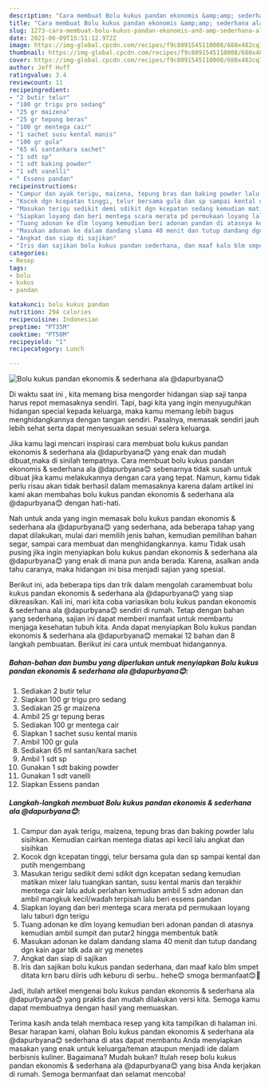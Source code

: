 ```yaml
---
description: "Cara membuat Bolu kukus pandan ekonomis &amp;amp; sederhana ala @dapurbyana😊 yang nikmat dan Mudah Dibuat"
title: "Cara membuat Bolu kukus pandan ekonomis &amp;amp; sederhana ala @dapurbyana😊 yang nikmat dan Mudah Dibuat"
slug: 1273-cara-membuat-bolu-kukus-pandan-ekonomis-and-amp-sederhana-ala-dapurbyana-yang-nikmat-dan-mudah-dibuat
date: 2021-06-09T15:51:12.972Z
image: https://img-global.cpcdn.com/recipes/f9c8091545110008/680x482cq70/bolu-kukus-pandan-ekonomis-sederhana-ala-dapurbyana😊-foto-resep-utama.jpg
thumbnail: https://img-global.cpcdn.com/recipes/f9c8091545110008/680x482cq70/bolu-kukus-pandan-ekonomis-sederhana-ala-dapurbyana😊-foto-resep-utama.jpg
cover: https://img-global.cpcdn.com/recipes/f9c8091545110008/680x482cq70/bolu-kukus-pandan-ekonomis-sederhana-ala-dapurbyana😊-foto-resep-utama.jpg
author: Jeff Huff
ratingvalue: 3.4
reviewcount: 11
recipeingredient:
- "2 butir telur"
- "100 gr trigu pro sedang"
- "25 gr maizena"
- "25 gr tepung beras"
- "100 gr mentega cair"
- "1 sachet susu kental manis"
- "100 gr gula"
- "65 ml santankara sachet"
- "1 sdt sp"
- "1 sdt baking powder"
- "1 sdt vanelli"
- " Essens pandan"
recipeinstructions:
- "Campur dan ayak terigu, maizena, tepung bras dan baking powder lalu sisihkan. Kemudian cairkan mentega diatas api kecil lalu angkat dan sisihkan"
- "Kocok dgn kcepatan tinggi, telur bersama gula dan sp sampai kental dan putih mengembang"
- "Masukan terigu sedikit demi sdikit dgn kcepatan sedang kemudian matikan mixer lalu tuangkan santan, susu kental manis dan terakhir mentega cair lalu aduk perlahan kemudian ambil 5 sdm adonan dan ambil mangkuk kecil/wadah terpisah lalu beri essens pandan"
- "Siapkan loyang dan beri mentega scara merata pd permukaan loyang lalu taburi dgn terigu"
- "Tuang adonan ke dlm loyang kemudian beri adonan pandan di atasnya kemudian ambil sumpit dan putar2 hingga membentuk batik"
- "Masukan adonan ke dalam dandang slama 40 menit dan tutup dandang dgn kain agar tdk ada air yg menetes"
- "Angkat dan siap di sajikan"
- "Iris dan sajikan bolu kukus pandan sederhana, dan maaf kalo blm smpet ditata krn baru diiris udh keburu di serbu.. hehe😊 smoga bermanfaat😊🙏"
categories:
- Resep
tags:
- bolu
- kukus
- pandan

katakunci: bolu kukus pandan 
nutrition: 294 calories
recipecuisine: Indonesian
preptime: "PT35M"
cooktime: "PT50M"
recipeyield: "1"
recipecategory: Lunch

---
```



![Bolu kukus pandan ekonomis &amp; sederhana ala @dapurbyana😊](https://img-global.cpcdn.com/recipes/f9c8091545110008/680x482cq70/bolu-kukus-pandan-ekonomis-sederhana-ala-dapurbyana😊-foto-resep-utama.jpg)

Di waktu  saat ini , kita memang bisa mengorder hidangan siap saji tanpa harus repot memasaknya sendiri. Tapi, bagi kita yang ingin menyuguhkan hidangan special kepada keluarga, maka kamu memang lebih bagus menghidangkannya dengan tangan sendiri. Pasalnya, memasak sendiri jauh lebih sehat serta dapat menyesuaikan sesuai selera keluarga.

Jika kamu lagi mencari inspirasi cara membuat bolu kukus pandan ekonomis &amp; sederhana ala @dapurbyana😊 yang enak dan mudah dibuat,maka di sinilah tempatnya. Cara membuat bolu kukus pandan ekonomis &amp; sederhana ala @dapurbyana😊  sebenarnya tidak susah untuk dibuat jika kamu melakukannya dengan cara yang tepat. Namun, kamu tidak perlu risau akan tidak berhasil dalam memasaknya 
karena dalam artikel ini kami akan membahas bolu kukus pandan ekonomis &amp; sederhana ala @dapurbyana😊 dengan hati-hati.  



Nah untuk anda yang ingin memasak bolu kukus pandan ekonomis &amp; sederhana ala @dapurbyana😊 yang sederhana, ada beberapa tahap yang dapat dilakukan, mulai dari memilih jenis bahan, kemudian pemilihan bahan segar, sampai cara membuat dan menghidangkannya. kamu Tidak usah pusing jika ingin menyiapkan bolu kukus pandan ekonomis &amp; sederhana ala @dapurbyana😊 yang enak di mana pun anda berada. Karena, asalkan anda  tahu caranya, maka hidangan ini bisa menjadi sajian yang spesial.

Berikut ini, ada beberapa tips dan trik dalam mengolah caramembuat bolu kukus pandan ekonomis &amp; sederhana ala @dapurbyana😊 yang siap dikreasikan. Kali ini, mari kita coba variasikan bolu kukus pandan ekonomis &amp; sederhana ala @dapurbyana😊 sendiri di rumah. Tetap dengan bahan yang sederhana, sajian ini dapat memberi manfaat untuk membantu menjaga kesehatan tubuh kita. Anda dapat menyiapkan Bolu kukus pandan ekonomis &amp; sederhana ala @dapurbyana😊 memakai 12 bahan dan 8 langkah pembuatan. Berikut ini cara untuk membuat hidangannya.

<!--inarticleads1-->

##### Bahan-bahan dan bumbu yang diperlukan untuk menyiapkan Bolu kukus pandan ekonomis &amp; sederhana ala @dapurbyana😊:

1. Sediakan 2 butir telur
1. Siapkan 100 gr trigu pro sedang
1. Sediakan 25 gr maizena
1. Ambil 25 gr tepung beras
1. Sediakan 100 gr mentega cair
1. Siapkan 1 sachet susu kental manis
1. Ambil 100 gr gula
1. Sediakan 65 ml santan/kara sachet
1. Ambil 1 sdt sp
1. Gunakan 1 sdt baking powder
1. Gunakan 1 sdt vanelli
1. Siapkan  Essens pandan




<!--inarticleads2-->

##### Langkah-langkah membuat Bolu kukus pandan ekonomis &amp; sederhana ala @dapurbyana😊:

1. Campur dan ayak terigu, maizena, tepung bras dan baking powder lalu sisihkan. Kemudian cairkan mentega diatas api kecil lalu angkat dan sisihkan
1. Kocok dgn kcepatan tinggi, telur bersama gula dan sp sampai kental dan putih mengembang
1. Masukan terigu sedikit demi sdikit dgn kcepatan sedang kemudian matikan mixer lalu tuangkan santan, susu kental manis dan terakhir mentega cair lalu aduk perlahan kemudian ambil 5 sdm adonan dan ambil mangkuk kecil/wadah terpisah lalu beri essens pandan
1. Siapkan loyang dan beri mentega scara merata pd permukaan loyang lalu taburi dgn terigu
1. Tuang adonan ke dlm loyang kemudian beri adonan pandan di atasnya kemudian ambil sumpit dan putar2 hingga membentuk batik
1. Masukan adonan ke dalam dandang slama 40 menit dan tutup dandang dgn kain agar tdk ada air yg menetes
1. Angkat dan siap di sajikan
1. Iris dan sajikan bolu kukus pandan sederhana, dan maaf kalo blm smpet ditata krn baru diiris udh keburu di serbu.. hehe😊 smoga bermanfaat😊🙏




Jadi, itulah artikel mengenai  bolu kukus pandan ekonomis &amp; sederhana ala @dapurbyana😊  yang praktis dan mudah dilakukan versi kita. Semoga kamu dapat membuatnya dengan hasil yang memuaskan. 

Terima kasih anda telah membaca resep yang kita tampilkan di halaman ini. Besar harapan kami, olahan  Bolu kukus pandan ekonomis &amp; sederhana ala @dapurbyana😊 sederhana di atas dapat membantu Anda menyiapkan masakan yang enak untuk keluarga/teman ataupun menjadi ide dalam berbisnis kuliner. Bagaimana? Mudah bukan? Itulah resep bolu kukus pandan ekonomis &amp; sederhana ala @dapurbyana😊 yang bisa Anda kerjakan di rumah. Semoga bermanfaat dan selamat mencoba!

